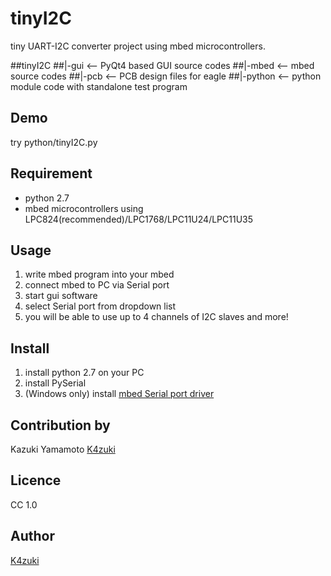 tinyI2C
=======

tiny UART-I2C converter project using mbed microcontrollers.

##tinyI2C
##|-gui       <-- PyQt4 based GUI source codes
##|-mbed      <-- mbed source codes
##|-pcb       <-- PCB design files for eagle
##|-python    <-- python module code with standalone test program

## Demo
  try python/tinyI2C.py

## Requirement
* python 2.7
* mbed microcontrollers using LPC824(recommended)/LPC1768/LPC11U24/LPC11U35

## Usage
1. write mbed program into your mbed
2. connect mbed to PC via Serial port
3. start gui software
4. select Serial port from dropdown list
5. you will be able to use up to 4 channels of I2C slaves and more!

## Install
1. install python 2.7 on your PC
2. install PySerial
3. (Windows only) install [mbed Serial port driver]()

## Contribution by
Kazuki Yamamoto [K4zuki](https://github.com/K4zuki)

## Licence
CC 1.0

## Author

[K4zuki](https://github.com/K4zuki)


